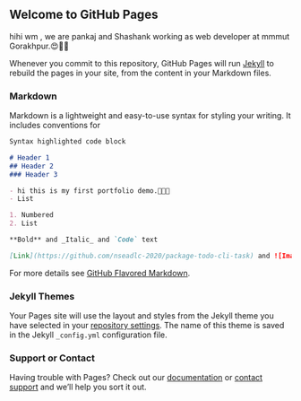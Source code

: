 ## Welcome to GitHub Pages

 hihi wm , we are  pankaj and Shashank working as web developer at mmmut Gorakhpur.😍🥰🤩

Whenever you commit to this repository, GitHub Pages will run [Jekyll](https://jekyllrb.com/) to rebuild the pages in your site, from the content in your Markdown files.

### Markdown

Markdown is a lightweight and easy-to-use syntax for styling your writing. It includes conventions for

```markdown
Syntax highlighted code block

# Header 1
## Header 2
### Header 3

- hi this is my first portfolio demo.🤩🥰😍
- List

1. Numbered
2. List

**Bold** and _Italic_ and `Code` text

[Link](https://github.com/nseadlc-2020/package-todo-cli-task) and ![Image](src)
```

For more details see [GitHub Flavored Markdown](https://guides.github.com/features/mastering-markdown/).

### Jekyll Themes

Your Pages site will use the layout and styles from the Jekyll theme you have selected in your [repository settings](https://github.com/skup-sci/skup-sci.github.io/settings). The name of this theme is saved in the Jekyll `_config.yml` configuration file.

### Support or Contact

Having trouble with Pages? Check out our [documentation](https://docs.github.com/categories/github-pages-basics/) or [contact support](https://github.com/contact) and we’ll help you sort it out.
